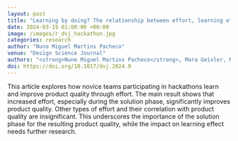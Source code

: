 ```yaml
---
layout: post
title: "Learning by doing? The relationship between effort, learning effect and product quality during hackathons of novice teams"
date: 2024-03-19 01:00:00 +00:00
image: /images/r_dsj_hackathon.jpg
categories: research
author: "Nuno Miguel Martins Pacheco"
venue: "Design Science Journal"
authors: "<strong>Nuno Miguel Martins Pacheco</strong>, Mara Geisler, Medina Bajramovic,Gabrielle Fu, Anand Vazhapilli Sureshbabu, Markus Mörtl and Markus Zimmermann"
doi: https://doi.org/10.1017/dsj.2024.9
---
```


This article explores how novice teams participating in hackathons learn and improve product quality through effort. The main result shows that increased effort, especially during the solution phase, significantly improves product quality. Other types of effort and their correlation with product quality are insignificant. This underscores the importance of the solution phase for the resulting product quality, while the impact on learning effect needs further research.
